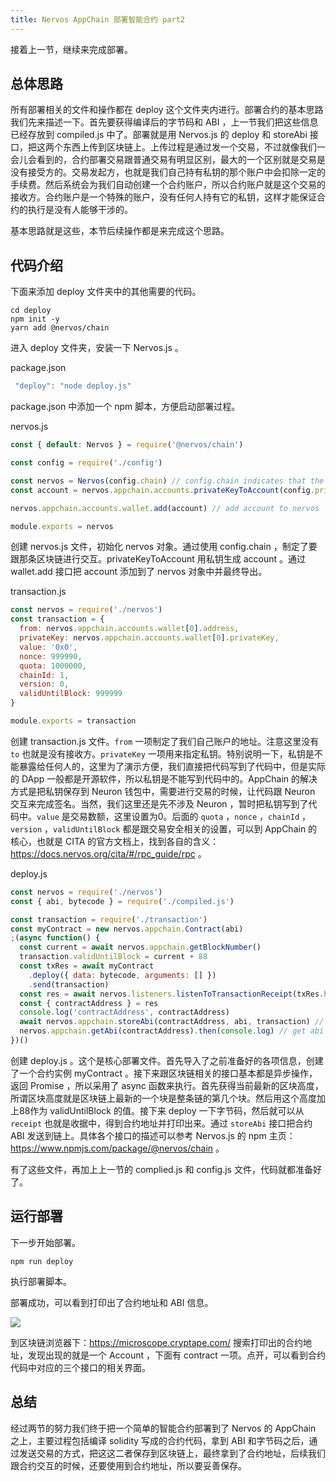 ```yaml
---
title: Nervos AppChain 部署智能合约 part2
---
```


接着上一节，继续来完成部署。


## 总体思路

所有部署相关的文件和操作都在 deploy 这个文件夹内进行。部署合约的基本思路我们先来描述一下。首先要获得编译后的字节码和 ABI ，上一节我们把这些信息已经存放到 compiled.js 中了。部署就是用 Nervos.js 的 deploy 和 storeAbi 接口，把这两个东西上传到区块链上。上传过程是通过发一个交易，不过就像我们一会儿会看到的，合约部署交易跟普通交易有明显区别，最大的一个区别就是交易是没有接受方的。交易发起方，也就是我们自己持有私钥的那个账户中会扣除一定的手续费。然后系统会为我们自动创建一个合约账户，所以合约账户就是这个交易的接收方。合约账户是一个特殊的账户，没有任何人持有它的私钥，这样才能保证合约的执行是没有人能够干涉的。

基本思路就是这些，本节后续操作都是来完成这个思路。

## 代码介绍

下面来添加 deploy 文件夹中的其他需要的代码。

```
cd deploy
npm init -y
yarn add @nervos/chain
```

进入 deploy 文件夹，安装一下 Nervos.js 。

package.json

```js
 "deploy": "node deploy.js"
```

package.json 中添加一个 npm 脚本，方便启动部署过程。


nervos.js

```js
const { default: Nervos } = require('@nervos/chain')

const config = require('./config')

const nervos = Nervos(config.chain) // config.chain indicates that the address of Appchain to interact
const account = nervos.appchain.accounts.privateKeyToAccount(config.privateKey) // create account by private key from config

nervos.appchain.accounts.wallet.add(account) // add account to nervos

module.exports = nervos
```

创建 nervos.js 文件，初始化 nervos 对象。通过使用 config.chain ，制定了要跟那条区块链进行交互。privateKeyToAccount 用私钥生成 account 。通过 wallet.add 接口把 account 添加到了 nervos 对象中并最终导出。

transaction.js

```js
const nervos = require('./nervos')
const transaction = {
  from: nervos.appchain.accounts.wallet[0].address,
  privateKey: nervos.appchain.accounts.wallet[0].privateKey,
  value: '0x0',
  nonce: 999990,
  quota: 1000000,
  chainId: 1,
  version: 0,
  validUntilBlock: 999999
}

module.exports = transaction
```

创建 transaction.js 文件。`from` 一项制定了我们自己账户的地址。注意这里没有 `to` 也就是没有接收方。`privateKey` 一项用来指定私钥。特别说明一下，私钥是不能暴露给任何人的，这里为了演示方便，我们直接把代码写到了代码中，但是实际的 DApp 一般都是开源软件，所以私钥是不能写到代码中的。AppChain 的解决方式是把私钥保存到 Neuron 钱包中，需要进行交易的时候，让代码跟 Neuron 交互来完成签名。当然，我们这里还是先不涉及 Neuron ，暂时把私钥写到了代码中。`value` 是交易数额，这里设置为0。后面的 `quota` ，`nonce` ，`chainId` ，`version` ，`validUntilBlock` 都是跟交易安全相关的设置，可以到 AppChain 的核心，也就是 CITA 的官方文档上，找到各自的含义：https://docs.nervos.org/cita/#/rpc_guide/rpc 。


deploy.js

```js
const nervos = require('./nervos')
const { abi, bytecode } = require('./compiled.js')

const transaction = require('./transaction')
const myContract = new nervos.appchain.Contract(abi)
;(async function() {
  const current = await nervos.appchain.getBlockNumber()
  transaction.validUntilBlock = current + 88
  const txRes = await myContract
    .deploy({ data: bytecode, arguments: [] })
    .send(transaction)
  const res = await nervos.listeners.listenToTransactionReceipt(txRes.hash)
  const { contractAddress } = res
  console.log('contractAddress', contractAddress)
  await nervos.appchain.storeAbi(contractAddress, abi, transaction) // store abi on the chain
  nervos.appchain.getAbi(contractAddress).then(console.log) // get abi from the chain
})()
```

创建 deploy.js 。这个是核心部署文件。首先导入了之前准备好的各项信息，创建了一个合约实例 myContract 。接下来跟区块链相关的接口基本都是异步操作，返回 Promise ，所以采用了 async 函数来执行。首先获得当前最新的区块高度，所谓区块高度就是区块链上最新的一个块是整条链的第几个块。然后用这个高度加上88作为 validUntilBlock 的值。接下来 deploy 一下字节码，然后就可以从 `receipt` 也就是收据中，得到合约地址并打印出来。通过 `storeAbi` 接口把合约 ABI 发送到链上。具体各个接口的描述可以参考 Nervos.js 的 npm 主页：https://www.npmjs.com/package/@nervos/chain 。


有了这些文件，再加上上一节的 complied.js 和 config.js 文件，代码就都准备好了。

## 运行部署

下一步开始部署。

```
npm run deploy
```

执行部署脚本。

部署成功，可以看到打印出了合约地址和 ABI 信息。

![](https://img.haoqicat.com/2018091204.jpg)

到区块链浏览器下：https://microscope.cryptape.com/ 搜索打印出的合约地址，发现出现的就是一个 Account ，下面有 contract 一项。点开，可以看到合约代码中对应的三个接口的相关界面。

## 总结

经过两节的努力我们终于把一个简单的智能合约部署到了 Nervos 的 AppChain 之上，主要过程包括编译 solidity 写成的合约代码，拿到 ABI 和字节码之后，通过发送交易的方式，把这这二者保存到区块链上，最终拿到了合约地址，后续我们跟合约交互的时候，还要使用到合约地址，所以要妥善保存。
